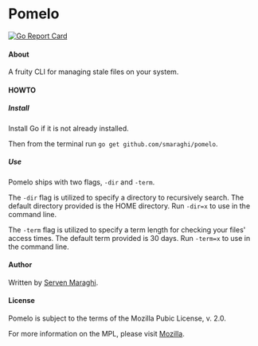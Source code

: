 # Pomelo

[![Go Report Card](https://goreportcard.com/badge/github.com/smaraghi/pomelo)](https://goreportcard.com/report/github.com/smaraghi/pomelo)

#### About

A fruity CLI for managing stale files on your system. 

#### HOWTO

##### Install

Install Go if it is not already installed.

Then from the terminal run `go get github.com/smaraghi/pomelo`.

##### Use

Pomelo ships with two flags, `-dir` and `-term`. 

The `-dir` flag is utilized to specify a directory to recursively search. The default directory provided is the HOME directory. Run `-dir=x` to use in the command line. 

The `-term` flag is utilized to specify a term length for checking your files' access times. The default term provided is 30 days. Run `-term=x` to use in the command line. 

#### Author

Written by [Serven Maraghi](https://github.com/smaraghi/).

#### License

Pomelo is subject to the terms of the Mozilla Pubic License, v. 2.0.

For more information on the MPL, please visit [Mozilla](http://mozilla.org/MPL/2.0/).
